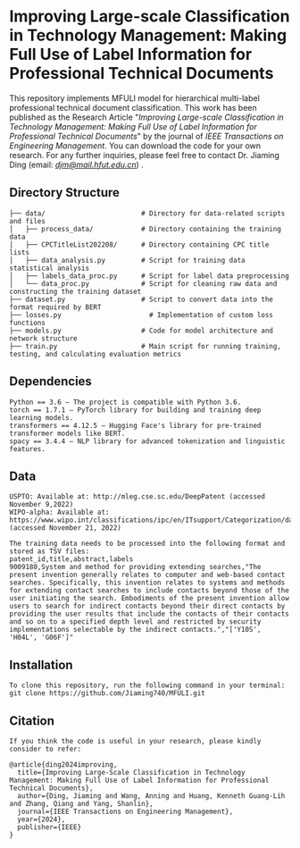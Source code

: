 # Improving Large-scale Classification in Technology Management: Making Full Use of Label Information for Professional Technical Documents
This repository implements MFULI model for hierarchical multi-label professional technical document classification. This work has been published as the Research Article "*Improving Large-scale Classification in Technology Management: Making Full Use of Label Information for Professional Technical Documents*" by the journal of *IEEE Transactions on Engineering Management*. You can download the code for your own research. For any further inquiries, please feel free to contact Dr. Jiaming Ding (email: *djm@mail.hfut.edu.cn*) .


## Directory Structure
```
├── data/                        # Directory for data-related scripts and files
│   ├── process_data/            # Directory containing the training data
│   ├── CPCTitleList202208/      # Directory containing CPC title lists
│   ├── data_analysis.py         # Script for training data statistical analysis
│   ├── labels_data_proc.py      # Script for label data preprocessing
│   └── data_proc.py             # Script for cleaning raw data and constructing the training dataset
├── dataset.py                   # Script to convert data into the format required by BERT
├── losses.py                      # Implementation of custom loss functions
├── models.py                    # Code for model architecture and network structure
├── train.py                     # Main script for running training, testing, and calculating evaluation metrics
```

## Dependencies
```
Python == 3.6 – The project is compatible with Python 3.6.
torch == 1.7.1 – PyTorch library for building and training deep learning models.
transformers == 4.12.5 – Hugging Face's library for pre-trained transformer models like BERT.
spacy == 3.4.4 – NLP library for advanced tokenization and linguistic features.
```

## Data
```
USPTO: Available at: http://mleg.cse.sc.edu/DeepPatent (accessed November 9,2022)
WIPO-alpha: Available at: https://www.wipo.int/classifications/ipc/en/ITsupport/Categorization/dataset (accessed November 21, 2022)

The training data needs to be processed into the following format and stored as TSV files:
patent_id,title,abstract,labels
9009180,System and method for providing extending searches,"The present invention generally relates to computer and web-based contact searches. Specifically, this invention relates to systems and methods for extending contact searches to include contacts beyond those of the user initiating the search. Embodiments of the present invention allow users to search for indirect contacts beyond their direct contacts by providing the user results that include the contacts of their contacts and so on to a specified depth level and restricted by security implementations selectable by the indirect contacts.","['Y10S', 'H04L', 'G06F']"
```

## Installation
```
To clone this repository, run the following command in your terminal:
git clone https://github.com/Jiaming740/MFULI.git
```

## Citation
```
If you think the code is useful in your research, please kindly consider to refer:

@article{ding2024improving,
  title={Improving Large-Scale Classification in Technology Management: Making Full Use of Label Information for Professional Technical Documents},
  author={Ding, Jiaming and Wang, Anning and Huang, Kenneth Guang-Lih and Zhang, Qiang and Yang, Shanlin},
  journal={IEEE Transactions on Engineering Management},
  year={2024},
  publisher={IEEE}
}
```

